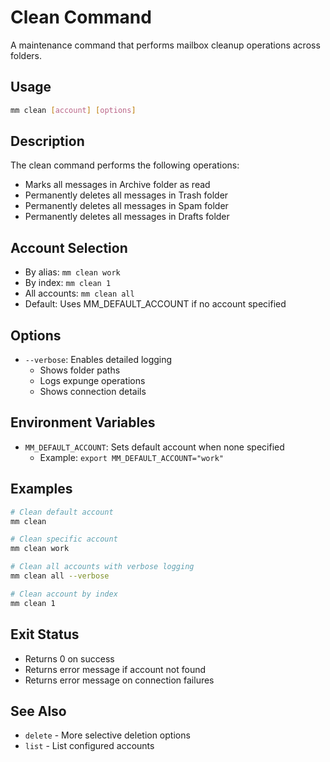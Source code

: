 # Clean Command

A maintenance command that performs mailbox cleanup operations across folders.

## Usage

```bash
mm clean [account] [options]
```

## Description

The clean command performs the following operations:
- Marks all messages in Archive folder as read
- Permanently deletes all messages in Trash folder
- Permanently deletes all messages in Spam folder 
- Permanently deletes all messages in Drafts folder

## Account Selection

- By alias: `mm clean work`
- By index: `mm clean 1`
- All accounts: `mm clean all` 
- Default: Uses MM_DEFAULT_ACCOUNT if no account specified

## Options

- `--verbose`: Enables detailed logging
  - Shows folder paths
  - Logs expunge operations
  - Shows connection details

## Environment Variables

- `MM_DEFAULT_ACCOUNT`: Sets default account when none specified
  - Example: `export MM_DEFAULT_ACCOUNT="work"`

## Examples

```bash
# Clean default account
mm clean

# Clean specific account
mm clean work

# Clean all accounts with verbose logging
mm clean all --verbose

# Clean account by index
mm clean 1
```

## Exit Status

- Returns 0 on success
- Returns error message if account not found
- Returns error message on connection failures

## See Also

- `delete` - More selective deletion options
- `list` - List configured accounts
